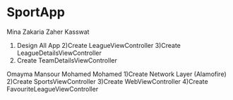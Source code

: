 # SportApp

Mina Zakaria Zaher Kasswat
1) Design All App
2)Create LeagueViewController
3)Create LeagueDetailsViewController
4) Create TeamDetailsViewController


Omayma Mansour Mohamed Mohamed
1)Create Network Layer (Alamofire)
2)Create SportsViewController
3)Create WebViewController
4)Create FavouriteLeagueViewController

